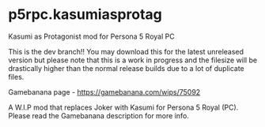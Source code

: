 # p5rpc.kasumiasprotag
Kasumi as Protagonist mod for Persona 5 Royal PC

This is the dev branch!! You may download this for the latest unreleased version but please note that this is a work in progress and the filesize will be drastically higher than the normal release builds due to a lot of duplicate files.

Gamebanana page - https://gamebanana.com/wips/75092

A W.I.P mod that replaces Joker with Kasumi for Persona 5 Royal (PC). Please read the Gamebanana description for more info.
